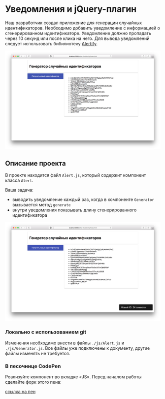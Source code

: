 Уведомления и jQuery-плагин
===

Наш разработчик создал приложение для генерации случайных идентификаторов. Необходимо добавить уведомление с информацией о сгенерированном идентификаторе. Уведомление должно пропадать через 10 секунд или после клика на него. Для вывода уведомлений следует использовать бибилиотеку [Alertify](http://fabien-d.github.io/alertify.js/).

![alertify.png](./assets/alertify.png)

## Описание проекта

В проекте находится файл `Alert.js`, который содержит компонент класса `Alert`.

Ваша задача:
- выводить уведомление каждый раз, когда в компоненте `Generator` вызывается метод `generate`
- внутри уведомления показывать длину сгенерированного идентификатора


![alertify-done.png](./assets/alertify-done.png)

### Локально с использованием git

Изменения необходимо внести в файлы `./js/Alert.js` и `./js/Generator.js`. Все файлы уже подключены к документу, другие файлы изменять не требуется.

### В песочнице CodePen

Реализуйте компонент во вкладке «JS». Перед началом работы сделайте форк этого пена:

[ссылка на пен](https://codepen.io/Netology/pen/YjMZdp)
